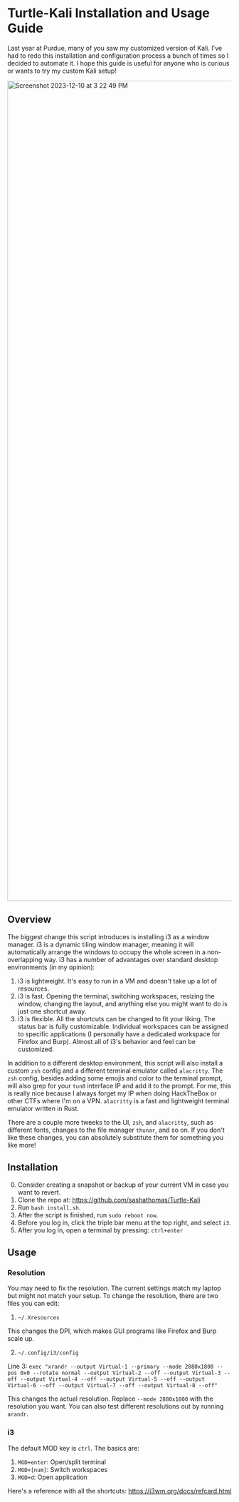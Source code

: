 # Turtle-Kali Installation and Usage Guide

Last year at Purdue, many of you saw my customized version of Kali. I've had to redo this installation and configuration process a bunch of times so I decided to automate it. I hope this guide is useful for anyone who is curious or wants to try my custom Kali setup! 

<img width="1840" alt="Screenshot 2023-12-10 at 3 22 49 PM" src="https://gist.github.com/assets/59403796/ce28c4ea-f44a-4f61-9322-34f81683934f">

## Overview

The biggest change this script introduces is installing i3 as a window manager. i3 is a dynamic tiling window manager, meaning it will automatically arrange the windows to occupy the whole screen in a non-overlapping way. i3 has a number of advantages over standard desktop environments (in my opinion):

1. i3 is lightweight. It's easy to run in a VM and doesn't take up a lot of resources. 
2. i3 is fast. Opening the terminal, switching workspaces, resizing the window, changing the layout, and anything else you might want to do is just one shortcut away. 
3. i3 is flexible. All the shortcuts can be changed to fit your liking. The status bar is fully customizable. Individual workspaces can be assigned to specific applications (I personally have a dedicated workspace for Firefox and Burp). Almost all of i3's behavior and feel can be customized. 

In addition to a different desktop environment, this script will also install a custom `zsh` config and a different terminal emulator called `alacritty`. The `zsh` config, besides adding some emojis and color to the terminal prompt, will also grep for your `tun0` interface IP and add it to the prompt. For me, this is really nice because I always forget my IP when doing HackTheBox or other CTFs where I'm on a VPN. `alacritty` is a fast and lightweight terminal emulator written in Rust. 

There are a couple more tweeks to the UI, `zsh`, and `alacritty`, such as different fonts, changes to the file manager `thunar`, and so on. If you don't like these changes, you can absolutely substitute them for something you like more!  
## Installation
0. Consider creating a snapshot or backup of your current VM in case you want to revert. 
1. Clone the repo at: https://github.com/sashathomas/Turtle-Kali
2. Run `bash install.sh`.
3. After the script is finished, run `sudo reboot now`.
4. Before you log in, click the triple bar menu at the top right, and select `i3`.
5. After you log in, open a terminal by pressing: `ctrl+enter`

## Usage

### Resolution
You may need to fix the resolution. The current settings match my laptop but might not match your setup. To change the resolution, there are two files you can edit:

1. `~/.Xresources`

This changes the DPI, which makes GUI programs like Firefox and Burp scale up. 

2. `~/.config/i3/config`

Line 3: `exec "xrandr --output Virtual-1 --primary --mode 2880x1800 --pos 0x0 --rotate normal --output Virtual-2 --off --output Virtual-3 --off --output Virtual-4 --off --output Virtual-5 --off --output Virtual-6 --off --output Virtual-7 --off --output Virtual-8 --off"`

This changes the actual resolution. Replace `--mode 2880x1800` with the resolution you want. You can also test different resolutions out by running `arandr`. 

### i3
The default MOD key is `ctrl`. The basics are: 

1. `MOD+enter`: Open/split terminal
2. `MOD+[num]`: Switch workspaces
3. `MOD+d`: Open application 

Here's a reference with all the shortcuts: https://i3wm.org/docs/refcard.html

